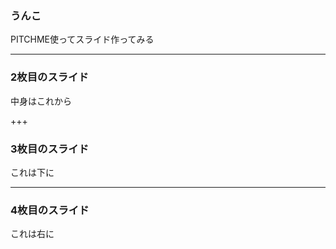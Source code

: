 ### うんこ

PITCHME使ってスライド作ってみる

---

### 2枚目のスライド

中身はこれから

+++

### 3枚目のスライド
これは下に

---

### 4枚目のスライド

これは右に
